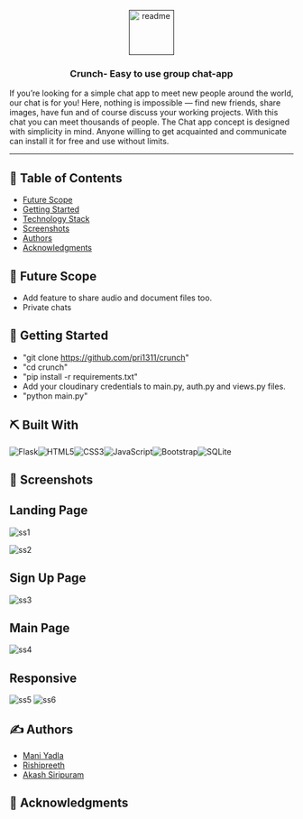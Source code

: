 <p align="center">
  <a href="" rel="noopener">
 <img width="80" alt="readme" src="https://www.vhv.rs/dpng/d/219-2192268_samsung-bada-games-free-download-for-wave-chat.png">
</a>
</p>

<h3 align="center"> Crunch- Easy to use group chat-app
    <br> 
</h3>


<p>If you’re looking for a simple chat app to meet new people around the world, our chat is for you! Here, nothing is impossible — find new friends, share images, have fun and of course discuss your working projects. With this chat you can meet thousands of people. The Chat app concept is designed with simplicity in mind. Anyone willing to get acquainted and communicate can install it for free and use without limits.</p>

---

## 📝 Table of Contents

- [Future Scope](#future_scope)
- [Getting Started](#getting_started)
- [Technology Stack](#tech_stack)
- [Screenshots](#screenshots)
- [Authors](#authors)
- [Acknowledgments](#acknowledgments)


## 🚀 Future Scope <a name = "future_scope"></a>
- Add feature to share audio and document files too.
- Private chats


## 🏁 Getting Started <a name = "getting_started"></a>

- "git clone https://github.com/pri1311/crunch"
- "cd crunch" 
- "pip install -r requirements.txt"
- Add your cloudinary credentials to main.py, auth.py and views.py files.
- "python main.py" 


## ⛏️ Built With <a name = "tech_stack"></a>

<img alt="Flask" src="https://img.shields.io/badge/flask-%23000.svg?&style=for-the-badge&logo=flask&logoColor=white"/><img alt="HTML5" src="https://img.shields.io/badge/html5-%23E34F26.svg?&style=for-the-badge&logo=html5&logoColor=white"/><img alt="CSS3" src="https://img.shields.io/badge/css3-%231572B6.svg?&style=for-the-badge&logo=css3&logoColor=white"/><img alt="JavaScript" src="https://img.shields.io/badge/javascript-%23323330.svg?&style=for-the-badge&logo=javascript&logoColor=%23F7DF1E"/><img alt="Bootstrap" src="https://img.shields.io/badge/bootstrap-%23563D7C.svg?&style=for-the-badge&logo=bootstrap&logoColor=white"/><img alt="SQLite" src ="https://img.shields.io/badge/sqlite-%2307405e.svg?&style=for-the-badge&logo=sqlite&logoColor=white"/>



## 🤳 Screenshots <a name = "screenshots"></a>


## Landing Page

![ss1](https://github.com/pri1311/crunch/blob/master/screenshots/landingPage1.png)

![ss2](https://github.com/pri1311/crunch/blob/master/screenshots/landingPage2.png)

## Sign Up Page

![ss3](https://github.com/pri1311/crunch/blob/master/screenshots/signUpPage.png)

## Main Page

![ss4](https://github.com/pri1311/crunch/blob/master/screenshots/chatPage.png)

## Responsive

![ss5](https://github.com/pri1311/crunch/blob/master/screenshots/LoginPageResponsive.png) ![ss6](https://github.com/pri1311/crunch/blob/master/screenshots/responsiveChatScreen.png)


## ✍️ Authors <a name = "authors"></a>

- [Mani Yadla](https://github.com/pri1311)
- [Rishipreeth](https://github.com/poketr)
- [Akash Siripuram](https://github.com/akashsiripuram)


## 🎉 Acknowledgments <a name = "acknowledgments"></a>
